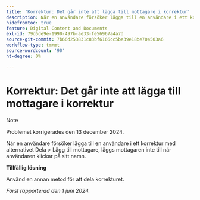 ```yaml
---
title: 'Korrektur: Det går inte att lägga till mottagare i korrektur'
description: När en användare försöker lägga till en användare i ett korrektur med alternativet Dela &gt; Lägg till mottagare, läggs mottagaren inte till när användaren klickar på sitt namn.
hidefromtoc: true
feature: Digital Content and Documents
exl-id: 79d5de9e-1990-497b-ae33-fe56967a4a7d
source-git-commit: 7b66d253831c83bf6166cc5be39e18be704503a6
workflow-type: tm+mt
source-wordcount: '90'
ht-degree: 0%

---
```


# Korrektur: Det går inte att lägga till mottagare i korrektur

>[!NOTE]
>
>Problemet korrigerades den 13 december 2024.

När en användare försöker lägga till en användare i ett korrektur med alternativet Dela > Lägg till mottagare, läggs mottagaren inte till när användaren klickar på sitt namn.

**Tillfällig lösning**

Använd en annan metod för att dela korrekturet.

_Först rapporterad den 1 juni 2024._
